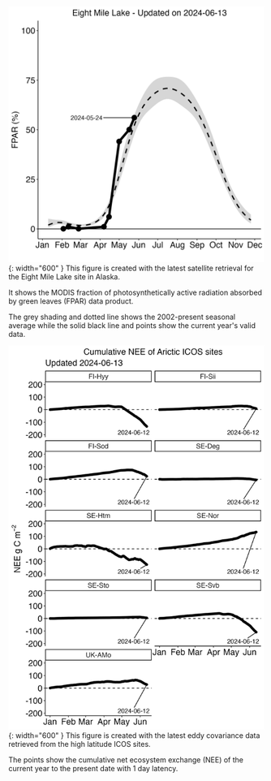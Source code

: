 ![FPAR_ytd_plot](/FPAR_ytd_plot.png){: width="600" }
This figure is created with the latest satellite retrieval for the Eight Mile Lake site in Alaska.

It shows the MODIS fraction of photosynthetically active radiation absorbed by green leaves (FPAR) data product.

The grey shading and dotted line shows the 2002-present seasonal average while the solid black line and points show the current year's valid data.

![NEE_ytd_plot](/NEE_ytd_plot.png){: width="600" }
This figure is created with the latest eddy covariance data retrieved from the high latitude ICOS sites.

The points show the cumulative net ecosystem exchange (NEE) of the current year to the present date with 1 day latency.